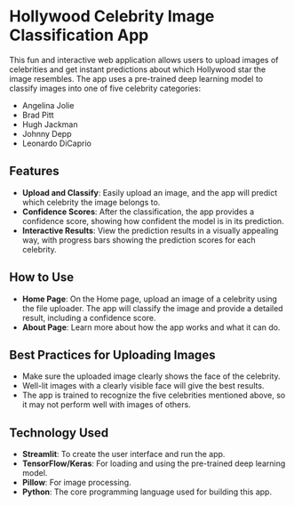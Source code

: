 # Hollywood Celebrity Image Classification App
This fun and interactive web application allows users to upload images of celebrities and get instant predictions about which Hollywood star the image resembles. The app uses a pre-trained deep learning model to classify images into one of five celebrity categories:

 - Angelina Jolie
 - Brad Pitt
 - Hugh Jackman
 - Johnny Depp
 - Leonardo DiCaprio

## Features
- **Upload and Classify**: Easily upload an image, and the app will predict which celebrity the image belongs to.
- **Confidence Scores**: After the classification, the app provides a confidence score, showing how confident the model is in its prediction.
- **Interactive Results**: View the prediction results in a visually appealing way, with progress bars showing the prediction scores for each celebrity.

## How to Use
- **Home Page**: On the Home page, upload an image of a celebrity using the file uploader. The app will classify the image and provide a detailed result, including a confidence score.
- **About Page**: Learn more about how the app works and what it can do.

## Best Practices for Uploading Images
- Make sure the uploaded image clearly shows the face of the celebrity.
- Well-lit images with a clearly visible face will give the best results.
- The app is trained to recognize the five celebrities mentioned above, so it may not perform well with images of others.

## Technology Used
- **Streamlit**: To create the user interface and run the app.
- **TensorFlow/Keras**: For loading and using the pre-trained deep learning model.
- **Pillow**: For image processing.
- **Python**: The core programming language used for building this app.
